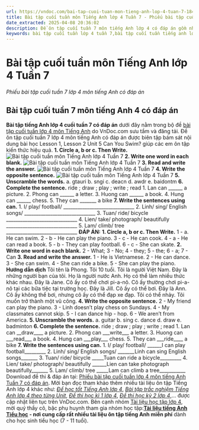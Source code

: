 ```yaml
---
url: https://vndoc.com/bai-tap-cuoi-tuan-mon-tieng-anh-lop-4-tuan-7-184652
title: Bài tập cuối tuần môn Tiếng Anh lớp 4 Tuần 7 - Phiếu bài tập cuối tuần 7 lớp 4 môn tiếng Anh có đáp án - VnDoc.com
date_extracted: 2025-04-08 20:36:02
description: Đề ôn tập cuối tuần 7 môn tiếng Anh lớp 4 có đáp án gồm nhiều dạng bài tập trắc nghiệm tiếng Anh khác nhau giúp các em học sinh lớp 4 cải thiện kỹ năng làm từng dạng bài hiệu quả.
keywords: bài tập cuối tuần lớp 4 tuần 7,bài tập cuối tuần tiếng anh lớp 4 tuần 7,bài tập cuối tuần 7 tiếng anh 4,bài tập tiếng anh lớp 4 theo tuần,bài tập tiếng anh lớp 4,bài tập cuối tuần lớp 4,bài tập cuối tuần lớp 4 tuần 7 môn tiếng anh,phiếu bài tập cuối tuần lớp 4,phiếu bài tập cuối tuần lớp 4 tuần 7,Đề luyện cuối tuần môn Tiếng Anh lớp 4,tiếng anh lớp 4 unit 5 can you swim
---
```


# Bài tập cuối tuần môn Tiếng Anh lớp 4 Tuần 7
 _Phiếu bài tập cuối tuần 7 lớp 4 môn tiếng Anh có đáp án_
## Bài tập cuối tuần 7 môn tiếng Anh 4 có đáp án
**Bài tập tiếng Anh lớp 4 cuối tuần 7 có đáp án** dưới đây nằm trong bộ đề [bài tập cuối tuần lớp 4 môn Tiếng Anh](<https://vndoc.com/bai-tap-cuoi-tuan-tieng-anh-lop4>) do VnDoc.com sưu tầm và đăng tải. Đề ôn tập cuối tuần 7 lớp 4 môn tiếng Anh có đáp án được biên tập bám sát nội dung bài học Lesson 1, Lesson 2 Unit 5 Can You Swim? giúp các em ôn tập kiến thức hiệu quả.
**1\. Circle a, b or c. Then Write.**
![Bài tập cuối tuần môn Tiếng Anh lớp 4 Tuần 7](https://i.vdoc.vn/data/image/2019/10/01/bai-tap-cuoi-tuan-mon-tieng-anh-lop-4-tuan-7-1.png)
**2\. Write one word in each blank.**
![Bài tập cuối tuần môn Tiếng Anh lớp 4 Tuần 7](https://i.vdoc.vn/data/image/2019/10/01/bai-tap-cuoi-tuan-mon-tieng-anh-lop-4-tuan-7-2.png)
**3\. Read and write the answer.**
![Bài tập cuối tuần môn Tiếng Anh lớp 4 Tuần 7](https://i.vdoc.vn/data/image/2019/10/01/bai-tap-cuoi-tuan-mon-tieng-anh-lop-4-tuan-7-3.png)
**4\. Write the opposite sentence.**
![Bài tập cuối tuần môn Tiếng Anh lớp 4 Tuần 7](https://i.vdoc.vn/data/image/2019/10/01/bai-tap-cuoi-tuan-mon-tieng-anh-lop-4-tuan-7-4.png)
**5\. Unscramble the words.**
a. gtauri
b. sngi
c. deacn
d. awdr
e. baidontm
**6\. Complete the sentence.**
ride ; draw ; play ; write ; read
1\. Lan can \_\_\_\_\_\_ a picture.
2\. Phong can \_\_\_\_\_\_ a letter.
3\. Huong can \_\_\_\_\_\_ a book.
4\. Hung can \_\_\_\_\_\_ chess.
5\. They can \_\_\_\_\_\_\_ a bike
**7\. Write the sentences using can.**
1\. I/ play/ football/
\_\_\_\_\_\_\_\_\_\_\_\_\_\_\_\_\_\_\_\_\_\_\_\_\_\_\_\_\_\_
2\. Linh/ sing/ English songs/
\_\_\_\_\_\_\_\_\_\_\_\_\_\_\_\_\_\_\_\_\_\_\_\_\_\_\_\_\_\_
3\. Tuan/ ride/ bicycle
\_\_\_\_\_\_\_\_\_\_\_\_\_\_\_\_\_\_\_\_\_\_\_\_\_\_\_\_\_\_
4\. Lien/ take/ photograph/ beautifully
\_\_\_\_\_\_\_\_\_\_\_\_\_\_\_\_\_\_\_\_\_\_\_\_\_\_\_\_\_\_
5\. Lam/ climb/ tree
\_\_\_\_\_\_\_\_\_\_\_\_\_\_\_\_\_\_\_\_\_\_\_\_\_\_\_\_\_\_
**ĐÁP ÁN:**
**1\. Circle a, b or c. Then Write.**
1 - a. He can swim.
2 - b - He can play the piano.
3 - c - He can cook.
4 - a - He can read a book.
5 - b - They can play football.
6 - c - She can skate.
**2\. Write one word in each blank.**
2 - What; 3 - No; 4 - they; 5 - the; 6 - a; 7 - Can
**3\. Read and write the answer.**
1 - He is Vietnamese.
2 - He can dance.
3 - She can swim.
4 - She can ride a bike.
5 - She can play the piano.
**Hướng dẫn dịch**
Tôi tên là Phong. Tôi 10 tuổi. Tôi là người Việt Nam. Đây là những người bạn của tôi. Họ là người nước Anh. Họ có thể làm nhiều thức khác nhau. Đây là Jane. Cô ấy có thể chơi pi-a-nô. Cô ấy thường chơi pi-a-nô tại các bữa tiệc tại trường học. Đây là Jill. Cô ấy có thể bơi. Đây là Ann. Cô ấy không thể bơi, nhưng cô ấy có thể đạp xe đạp. Tôi có thể nhảy. Tôi muốn trở thành một vũ công.
**4\. Write the opposite sentence.**
2 - My friend can play the piano.
3 - Linh doesn’t play chess on Sundays.
4 - My classmates cannot skip.
5 - I can dance hip - hop.
6 - We aren’t from America.
**5\. Unscramble the words.**
a. guitar
b. sing
c. dance
d. draw
e. badminton
**6\. Complete the sentence.**
ride ; draw ; play ; write ; read
1\. Lan can \_\_draw\_\_\_\_ a picture.
2\. Phong can \_\_\_write\_\_\_ a letter.
3\. Huong can \_\_\_read\_\_\_ a book.
4\. Hung can \_\_\_play\_\_\_ chess.
5\. They can \_\_\_ride\_\_\_\_ a bike
**7\. Write the sentences using can.**
1\. I/ play/ football/
\_\_\_\_\_\_I can play football\_\_\_\_\_\_\_\_\_
2\. Linh/ sing/ English songs/
\_\_\_\_\_\_\_Linh can sing English songs\_\_\_\_\_\_\_
3\. Tuan/ ride/ bicycle
\_\_\_\_\_Tuan can ride a bicycle\_\_\_\_\_\_\_\_\_
4\. Lien/ take/ photograph/ beautifully
\_\_\_\_\_\_Lien can take photograph beautifully\_\_\_\_\_\_\_
5\. Lam/ climb/ tree
\_\_\_\_\_Lam can climb a tree\_\_\_\_\_\_\_\_\_\_\_
Download đề thi & đáp án tại: [Phiếu bài tập cuối tuần lớp 4 môn tiếng Anh Tuần 7 có đáp án](<https://vndoc.com/bai-tap-cuoi-tuan-mon-tieng-anh-lop-4-tuan-7-184652>). Mời bạn đọc tham khảo thêm nhiều tài liệu ôn tập Tiếng Anh lớp 4 khác như: [_Để học tốt Tiếng Anh lớp 4_](<https://vndoc.com/tieng-anh-lop4>), [_Bài tập trắc nghiệm Tiếng Anh lớp 4 theo từng Unit_](<https://vndoc.com/test-tieng-anh-lop4>), [_Đề thi học kì 1 lớp 4_](<https://vndoc.com/de-thi-hoc-ki-1-lop4>), [_Đề thi học kỳ 2 lớp 4_](<https://vndoc.com/de-thi-hoc-ki-2-lop4>),... được cập nhật liên tục trên VnDoc.com.
Bên cạnh nhóm [Tài liệu học tập lớp 4](<https://vndoc.com/goto?q=aHR0cHM6Ly93d3cuZmFjZWJvb2suY29tL2dyb3Vwcy9UYWkubGlldS5ob2MudGFwLmxvcC40LlZORE9DLw%3D%3D>), mời quý thầy cô, bậc phụ huynh tham gia nhóm học tập:**[Tài liệu tiếng Anh Tiểu học](<https://vndoc.com/goto?q=aHR0cHM6Ly93d3cuZmFjZWJvb2suY29tL2dyb3Vwcy90YWlsaWV1dGllbmdhbmh0aWV1aG9jLw%3D%3D>) \- nơi cung cấp rất nhiều tài liệu ôn tập tiếng Anh miễn phí** dành cho học sinh tiểu học \(7 - 11 tuổi\).
